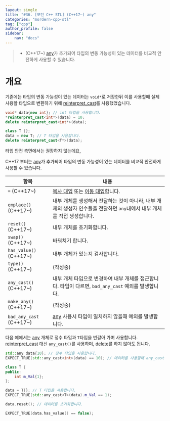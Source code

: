 ```yaml
---
layout: single
title: "#36. [모던 C++ STL] (C++17~) any"
categories: "mordern-cpp-stl"
tag: ["cpp"]
author_profile: false
sidebar: 
    nav: "docs"
---
```


> * (C++17~) [any](https://tango1202.github.io/mordern-cpp-stl/mordern-cpp-stl-any/)가 추가되어 타입의 변동 가능성이 있는 데이터를 비교적 안전하게 사용할 수 있습니다.

# 개요

기존에는 타입의 변동 가능성이 있는 데이터는 `void*`로 저장한뒤 이를 사용할때 실제 사용할 타입으로 변환하기 위해 [reinterpret_cast](https://tango1202.github.io/classic-cpp-guide/classic-cpp-guide-conversions/#%EB%AA%85%EC%8B%9C%EC%A0%81-%ED%98%95%EB%B3%80%ED%99%98)를 사용했었습니다. 

```cpp
void* data{new int}; // int 타입을 사용합니다.
*reinterpret_cast<int*>(data) = 10;
delete reinterpret_cast<int*>(data);

class T {};
data = new T; // T 타입을 사용합니다.
delete reinterpret_cast<T*>(data);  
```

타입 안전 측면에서는 권장하지 않는데요,

C++17 부터는 [any](https://tango1202.github.io/mordern-cpp-stl/mordern-cpp-stl-any/)가 추가되어 타입의 변동 가능성이 있는 데이터를 비교적 안전하게 사용할 수 있습니다.

|항목|내용|
|--|--|
|`=` (C++17~)|[복사 대입](https://tango1202.github.io/classic-cpp-oop/classic-cpp-oop-assignment-operator/#%EB%B3%B5%EC%82%AC-%EB%8C%80%EC%9E%85-%EC%97%B0%EC%82%B0%EC%9E%90) 또는 [이동 대입](https://tango1202.github.io/mordern-cpp/mordern-cpp-rvalue-value-category-move/#%EC%9D%B4%EB%8F%99-%EC%83%9D%EC%84%B1%EC%9E%90)합니다.|
|`emplace()` (C++17~)|내부 개체를 생성해서 전달하는 것이 아니라, 내부 개체의 생성자 인수들을 전달하면 `any`내에서 내부 개체를 직접 생성합니다.|
|`reset()` (C++17~)|내부 개체를 초기화합니다.|
|`swap()` (C++17~)|바꿔치기 합니다.|
|`has_value()` (C++17~)|내부 개체가 있는지 검사합니다.|
|`type()` (C++17~)|(작성중)|
|`any_cast()` (C++17~)|내부 개체 타입으로 변경하여 내부 개체를 접근합니다. 타입이 다르면, `bad_any_cast` 예외를 발생합니다.|
|`make_any()` (C++17~)|(작성중)|
|`bad_any_cast` (C++17~)|[any](https://tango1202.github.io/mordern-cpp-stl/mordern-cpp-stl-any/) 사용시 타입이 일치하지 않을때 예외를 발생합니다.|

다음 예에서는 [any](https://tango1202.github.io/mordern-cpp-stl/mordern-cpp-stl-any/) 개체로 정수 타입과 `T`타입을 번갈아 가며 사용합니다. [reinterpret_cast](https://tango1202.github.io/classic-cpp-guide/classic-cpp-guide-conversions/#%EB%AA%85%EC%8B%9C%EC%A0%81-%ED%98%95%EB%B3%80%ED%99%98) 대신 `any_cast()`를 사용하며, [delete](https://tango1202.github.io/classic-cpp-oop/classic-cpp-oop-new-delete/#%EA%B0%9C%EC%B2%B4-%EC%83%9D%EC%84%B1%EC%86%8C%EB%A9%B8)를 하지 않아도 됩니다. 

```cpp
std::any data{10}; // 정수 타입을 사용합니다.
EXPECT_TRUE(std::any_cast<int>(data) == 10); // 데이터를 사용할때 any_cast를 이용합니다.

class T {
public:
    int m_Val{1};
};

data = T{}; // T 타입을 사용합니다.
EXPECT_TRUE(std::any_cast<T>(data).m_Val == 1); 

data.reset(); // 데이터를 초기화합니다.

EXPECT_TRUE(data.has_value() == false);
```